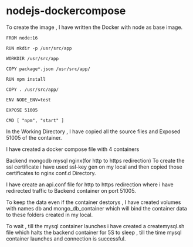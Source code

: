 # nodejs-dockercompose

To create the image , I have written the Docker with node as base image.
```
FROM node:16

RUN mkdir -p /usr/src/app

WORKDIR /usr/src/app

COPY package*.json /usr/src/app/

RUN npm install

COPY . /usr/src/app/

ENV NODE_ENV=test 

EXPOSE 51005

CMD [ "npm", "start" ]
```
In the Working Directory , I have copied all the source files and Exposed 51005 of the container.

I have created a docker compose file with 4 containers

Backend
mongodb
mysql
nginx(for http to https redirection)
To create the ssl certificate i have used ssl-key gen on my local and then copied those certificates to nginx conf.d Directory.

I have create an api.conf file for http to https redirection where i have redirected traffic to Backend container on port 51005.

To keep the data even if the container destorys , I have created volumes with names db and mongo_db_container which will bind the container data to these folders created in my local.

To wait , till the mysql container launches i have created a createmysql.sh file which halts the backend container for 5S to sleep , till the time mysql container launches and connection is successful.
